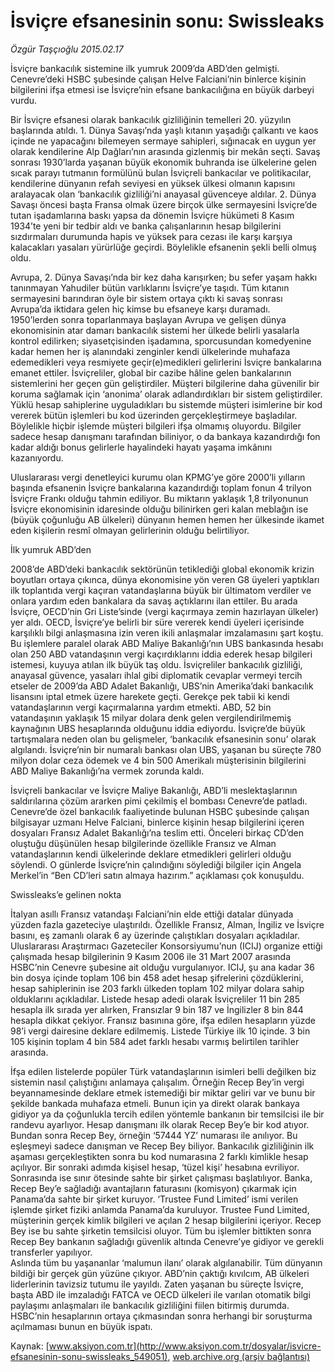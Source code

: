 # İsviçre efsanesinin sonu: Swissleaks

*Özgür Taşçıoğlu 2015.02.17*

<div class="pNewsDetailMainContent" itemprop="articleBody">
 <p>
  İsviçre bankacılık sistemine ilk yumruk 2009’da ABD’den gelmişti. Cenevre’deki HSBC şubesinde çalışan Helve Falciani’nin binlerce kişinin bilgilerini ifşa etmesi ise İsviçre’nin efsane bankacılığına en büyük darbeyi vurdu.
 </p>
 <p>
  Bir İsviçre efsanesi olarak bankacılık gizliliğinin temelleri 20. yüzyılın başlarında atıldı. 1. Dünya Savaşı’nda yaşlı kıtanın yaşadığı çalkantı ve kaos içinde ne yapacağını bilemeyen sermaye sahipleri, sığınacak en uygun yer olarak kendilerine Alp Dağları’nın arasında gizlenmiş bir mekân seçti. Savaş sonrası 1930’larda yaşanan büyük ekonomik buhranda ise ülkelerine gelen sıcak parayı tutmanın formülünü bulan İsviçreli bankacılar ve politikacılar, kendilerine dünyanın refah seviyesi en yüksek ülkesi olmanın kapısını aralayacak olan ‘bankacılık gizliliği’ni anayasal güvenceye aldılar. 2. Dünya Savaşı öncesi başta Fransa olmak üzere birçok ülke sermayesini İsviçre’de tutan işadamlarına baskı yapsa da dönemin İsviçre hükümeti 8 Kasım 1934’te yeni bir tedbir aldı ve banka çalışanlarının hesap bilgilerini sızdırmaları durumunda hapis ve yüksek para cezası ile karşı karşıya kalacakları yasaları yürürlüğe geçirdi. Böylelikle efsanenin şekli belli olmuş oldu.
 </p>
 <p>
  Avrupa, 2. Dünya Savaşı’nda bir kez daha karışırken; bu sefer yaşam hakkı tanınmayan Yahudiler bütün varlıklarını İsviçre’ye taşıdı. Tüm kıtanın sermayesini barındıran öyle bir sistem ortaya çıktı ki savaş sonrası Avrupa’da iktidara gelen hiç kimse bu efsaneye karşı duramadı.
  <br>
   1950’lerden sonra toparlanmaya başlayan Avrupa ve gelişen dünya ekonomisinin atar damarı bankacılık sistemi her ülkede belirli yasalarla kontrol edilirken; siyasetçisinden işadamına, sporcusundan komedyenine kadar hemen her iş alanındaki zenginler kendi ülkelerinde muhafaza edemedikleri veya resmiyete geçir(e)medikleri gelirlerini İsviçre bankalarına emanet ettiler. İsviçreliler, global bir cazibe hâline gelen bankalarının sistemlerini her geçen gün geliştirdiler. Müşteri bilgilerine daha güvenilir bir koruma sağlamak için ‘anonima’ olarak adlandırdıkları bir sistem geliştirdiler. Yüklü hesap sahiplerine uyguladıkları bu sistemde müşteri isimlerine bir kod vererek bütün işlemleri bu kod üzerinden gerçekleştirmeye başladılar. Böylelikle hiçbir işlemde müşteri bilgileri ifşa olmamış oluyordu. Bilgiler sadece hesap danışmanı tarafından biliniyor, o da bankaya kazandırdığı fon kadar aldığı bonus gelirlerle hayalindeki hayatı yaşama imkânını kazanıyordu.
  </br>
 </p>
 <p>
  Uluslararası vergi denetleyici kurumu olan KPMG’ye göre 2000’li yılların başında efsanenin İsviçre bankalarına kazandırdığı toplam fonun 4 trilyon İsviçre Frankı olduğu tahmin ediliyor. Bu miktarın yaklaşık 1,8 trilyonunun İsviçre ekonomisinin idaresinde olduğu bilinirken geri kalan meblağın ise (büyük çoğunluğu AB ülkeleri) dünyanın hemen hemen her ülkesinde ikamet eden kişilerin resmî olmayan gelirlerinin olduğu belirtiliyor.
 </p>
 <p>
  İlk yumruk ABD’den
 </p>
 <p>
  2008’de ABD’deki bankacılık sektörünün tetiklediği global ekonomik krizin boyutları ortaya çıkınca, dünya ekonomisine yön veren G8 üyeleri yaptıkları ilk toplantıda vergi kaçıran vatandaşlarına büyük bir ültimatom verdiler ve onlara yardım eden bankalara da savaş açtıklarını ilan ettiler. Bu arada İsviçre, OECD’nin Gri Liste’sinde (vergi kaçırmaya zemin hazırlayan ülkeler) yer aldı. OECD, İsviçre’ye belirli bir süre vererek kendi üyeleri içerisinde karşılıklı bilgi anlaşmasına izin veren ikili anlaşmalar imzalamasını şart koştu. Bu işlemlere paralel olarak ABD Maliye Bakanlığı’nın UBS bankasında hesabı olan 250 ABD vatandaşının vergi kaçırdıklarını iddia ederek hesap bilgileri istemesi, kuyuya atılan ilk büyük taş oldu. İsviçreliler bankacılık gizliliği, anayasal güvence, yasaları ihlal gibi diplomatik cevaplar vermeyi tercih etseler de 2009’da ABD Adalet Bakanlığı, UBS’nin Amerika’daki bankacılık lisansını iptal etmek üzere harekete geçti. Gerekçe pek tabii ki kendi vatandaşlarının vergi kaçırmalarına yardım etmekti. ABD, 52 bin vatandaşının yaklaşık 15 milyar dolara denk gelen vergilendirilmemiş kaynağının UBS hesaplarında olduğunu iddia ediyordu. İsviçre’de büyük tartışmalara neden olan bu gelişmeler, ‘bankacılık efsanesinin sonu’ olarak algılandı. İsviçre’nin bir numaralı bankası olan UBS, yaşanan bu süreçte 780 milyon dolar ceza ödemek ve 4 bin 500 Amerikalı müşterisinin bilgilerini ABD Maliye Bakanlığı’na vermek zorunda kaldı.
 </p>
 <p>
  İsviçreli bankacılar ve İsviçre Maliye Bakanlığı, ABD’li meslektaşlarının saldırılarına çözüm ararken pimi çekilmiş el bombası Cenevre’de patladı. Cenevre’de özel bankacılık faaliyetinde bulunan HSBC şubesinde çalışan bilgisayar uzmanı Helve Falciani, binlerce kişinin hesap bilgilerini içeren dosyaları Fransız Adalet Bakanlığı’na teslim etti. Önceleri birkaç CD’den oluştuğu düşünülen hesap bilgilerinde özellikle Fransız ve Alman vatandaşlarının kendi ülkelerinde deklare etmedikleri gelirleri olduğu söylendi. O günlerde İsviçre’nin çalındığını söylediği bilgiler için Angela Merkel’in “Ben CD’leri satın almaya hazırım.” açıklaması çok konuşuldu.
 </p>
 <p>
  Swissleaks’e gelinen nokta
 </p>
 <p>
  İtalyan asıllı Fransız vatandaşı Falciani’nin elde ettiği datalar dünyada yüzden fazla gazeteciye ulaştırıldı. Özellikle Fransız, Alman, İngiliz ve İsviçre basını, eş zamanlı olarak 6 ay üzerinde çalıştıkları dosyaları açıkladılar. Uluslararası Araştırmacı Gazeteciler Konsorsiyumu’nun (ICIJ) organize ettiği çalışmada hesap bilgilerinin 9 Kasım 2006 ile 31 Mart 2007 arasında HSBC’nin Cenevre şubesine ait olduğu vurgulanıyor. ICIJ, şu ana kadar 36 bin dosya içinde toplam 106 bin 458 adet hesap şifrelerini çözdüklerini, hesap sahiplerinin ise 203 farklı ülkeden toplam 102 milyar dolara sahip olduklarını açıkladılar. Listede hesap adedi olarak İsviçreliler 11 bin 285 hesapla ilk sırada yer alırken, Fransızlar 9 bin 187 ve İngilizler 8 bin 844 hesapla dikkat çekiyor. Fransız basınına göre, ifşa edilen hesapların yüzde 98’i vergi dairesine deklare edilmemiş. Listede Türkiye ilk 10 içinde. 3 bin 105 kişinin toplam 4 bin 584 adet farklı hesabı varmış belirtilen tarihler arasında.
 </p>
 <p>
  İfşa edilen listelerde popüler Türk vatandaşlarının isimleri belli değilken biz sistemin nasıl çalıştığını anlamaya çalışalım. Örneğin Recep Bey’in vergi beyannamesinde deklare etmek istemediği bir miktar geliri var ve bunu bir şekilde bankada muhafaza etmeli. Bunun için ya direkt olarak bankaya gidiyor ya da çoğunlukla tercih edilen yöntemle bankanın bir temsilcisi ile bir randevu ayarlıyor. Hesap danışmanı ilk olarak Recep Bey’e bir kod atıyor. Bundan sonra Recep Bey, örneğin ‘57444 YZ’ numarası ile anılıyor. Bu eşleşmeyi sadece danışman ve Recep Bey biliyor. Bankacılık gizliliğinin ilk aşaması gerçekleştikten sonra bu kod numarasına 2 farklı kimlikle hesap açılıyor. Bir sonraki adımda kişisel hesap, ‘tüzel kişi’ hesabına evriliyor. Sonrasında ise sınır ötesinde sahte bir şirket çalışması başlatılıyor. Banka, Recep Bey’e sağladığı avantajların faturasını (komisyon) çıkarmak için Panama’da sahte bir şirket kuruyor. ‘Trustee Fund Limited’ ismi verilen işlemde şirket fiziki anlamda Panama’da kuruluyor. Trustee Fund Limited, müşterinin gerçek kimlik bilgileri ve açılan 2 hesap bilgilerini içeriyor. Recep Bey ise bu sahte şirketin temsilcisi oluyor. Tüm bu işlemler bittikten sonra Recep Bey bankanın sağladığı güvenlik altında Cenevre’ye gidiyor ve gerekli transferler yapılıyor.
  <br>
   Aslında tüm bu yaşananlar ‘malumun ilanı’ olarak algılanabilir. Tüm dünyanın bildiği bir gerçek gün yüzüne çıkıyor. ABD’nin çaktığı kıvılcım, AB ülkeleri liderlerinin tavizsiz tutumu ile yayıldı. Zaten yaşanan bu süreçte İsviçre, başta ABD ile imzaladığı FATCA ve OECD ülkeleri ile varılan otomatik bilgi paylaşımı anlaşmaları ile bankacılık gizliliğini fiilen bitirmiş durumda. HSBC’nin hesaplarının ortaya çıkmasından sonra herhangi bir soruşturma açılmaması bunun en büyük ispatı.
  </br>
 </p>
</div>


Kaynak: [www.aksiyon.com.tr](http://www.aksiyon.com.tr/dosyalar/isvicre-efsanesinin-sonu-swissleaks_549051), [web.archive.org (arşiv bağlantısı)](http://web.archive.org/web/20150704230039/http://www.aksiyon.com.tr/dosyalar/isvicre-efsanesinin-sonu-swissleaks_549051)
